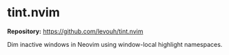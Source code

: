 # tint.nvim

**Repository:** https://github.com/levouh/tint.nvim

Dim inactive windows in Neovim using window-local highlight namespaces.
